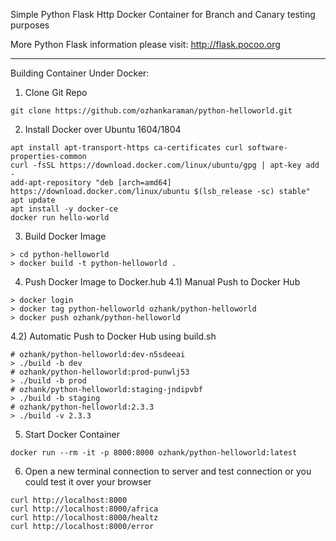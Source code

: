 Simple Python Flask Http Docker Container for Branch and Canary testing purposes

More Python Flask information please visit: http://flask.pocoo.org

- - -

Building Container Under Docker:
1) Clone Git Repo
```
git clone https://github.com/ozhankaraman/python-helloworld.git
```

2) Install Docker over Ubuntu 1604/1804
```
apt install apt-transport-https ca-certificates curl software-properties-common
curl -fsSL https://download.docker.com/linux/ubuntu/gpg | apt-key add -
add-apt-repository "deb [arch=amd64] https://download.docker.com/linux/ubuntu $(lsb_release -sc) stable"
apt update
apt install -y docker-ce
docker run hello-world
```

3) Build Docker Image
```
> cd python-helloworld
> docker build -t python-helloworld .
```

4) Push Docker Image to Docker.hub
4.1) Manual Push to Docker Hub
```
> docker login
> docker tag python-helloworld ozhank/python-helloworld
> docker push ozhank/python-helloworld
```

4.2) Automatic Push to Docker Hub using build.sh
```
# ozhank/python-helloworld:dev-n5sdeeai
> ./build -b dev
# ozhank/python-helloworld:prod-punwlj53
> ./build -b prod
# ozhank/python-helloworld:staging-jndipvbf
> ./build -b staging
# ozhank/python-helloworld:2.3.3
> ./build -v 2.3.3
```

5) Start Docker Container
```
docker run --rm -it -p 8000:8000 ozhank/python-helloworld:latest
```

6) Open a new terminal connection to server and test connection or you could test it over your browser
```
curl http://localhost:8000
curl http://localhost:8000/africa
curl http://localhost:8000/healtz
curl http://localhost:8000/error
````

